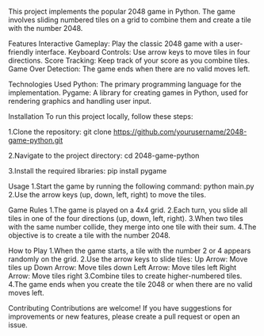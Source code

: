 This project implements the popular 2048 game in Python. The game involves sliding numbered tiles on a grid to combine them and create a tile with the number 2048.

Features
Interactive Gameplay: Play the classic 2048 game with a user-friendly interface.
Keyboard Controls: Use arrow keys to move tiles in four directions.
Score Tracking: Keep track of your score as you combine tiles.
Game Over Detection: The game ends when there are no valid moves left.

Technologies Used
Python: The primary programming language for the implementation.
Pygame: A library for creating games in Python, used for rendering graphics and handling user input.

Installation
To run this project locally, follow these steps:

1.Clone the repository:
git clone https://github.com/yourusername/2048-game-python.git

2.Navigate to the project directory:
cd 2048-game-python

3.Install the required libraries:
pip install pygame

Usage
1.Start the game by running the following command:
python main.py
2.Use the arrow keys (up, down, left, right) to move the tiles.

Game Rules
1.The game is played on a 4x4 grid.
2.Each turn, you slide all tiles in one of the four directions (up, down, left, right).
3.When two tiles with the same number collide, they merge into one tile with their sum.
4.The objective is to create a tile with the number 2048.

How to Play
1.When the game starts, a tile with the number 2 or 4 appears randomly on the grid.
2.Use the arrow keys to slide tiles:
  Up Arrow: Move tiles up
  Down Arrow: Move tiles down
  Left Arrow: Move tiles left
  Right Arrow: Move tiles right
3.Combine tiles to create higher-numbered tiles.
4.The game ends when you create the tile 2048 or when there are no valid moves left.

Contributing
Contributions are welcome! If you have suggestions for improvements or new features, please create a pull request or open an issue.
